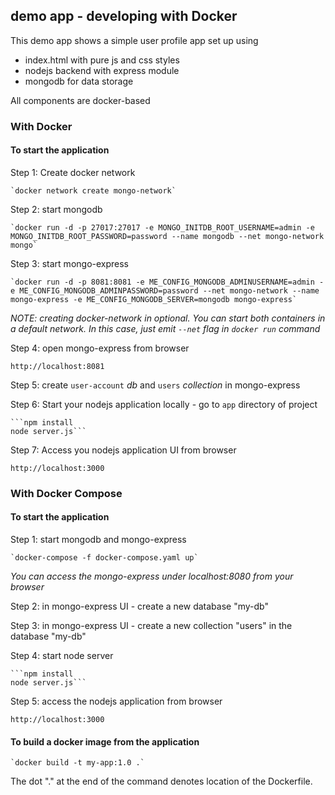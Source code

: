 ## demo app - developing with Docker

This demo app shows a simple user profile app set up using 
- index.html with pure js and css styles
- nodejs backend with express module
- mongodb for data storage

All components are docker-based

### With Docker

#### To start the application

Step 1: Create docker network

    `docker network create mongo-network`

Step 2: start mongodb 

    `docker run -d -p 27017:27017 -e MONGO_INITDB_ROOT_USERNAME=admin -e MONGO_INITDB_ROOT_PASSWORD=password --name mongodb --net mongo-network mongo`   

Step 3: start mongo-express
    
    `docker run -d -p 8081:8081 -e ME_CONFIG_MONGODB_ADMINUSERNAME=admin -e ME_CONFIG_MONGODB_ADMINPASSWORD=password --net mongo-network --name mongo-express -e ME_CONFIG_MONGODB_SERVER=mongodb mongo-express`

_NOTE: creating docker-network in optional. You can start both containers in a default network. In this case, just emit `--net` flag in `docker run` command_

Step 4: open mongo-express from browser

    http://localhost:8081

Step 5: create `user-account` _db_ and `users` _collection_ in mongo-express

Step 6: Start your nodejs application locally - go to `app` directory of project 

    ```npm install 
    node server.js```
    
Step 7: Access you nodejs application UI from browser

    http://localhost:3000

### With Docker Compose

#### To start the application

Step 1: start mongodb and mongo-express

    `docker-compose -f docker-compose.yaml up`
    
_You can access the mongo-express under localhost:8080 from your browser_
    
Step 2: in mongo-express UI - create a new database "my-db"

Step 3: in mongo-express UI - create a new collection "users" in the database "my-db"       
    
Step 4: start node server 

    ```npm install
    node server.js```
    
Step 5: access the nodejs application from browser 

    http://localhost:3000

#### To build a docker image from the application

    `docker build -t my-app:1.0 .`     
    
The dot "." at the end of the command denotes location of the Dockerfile.
